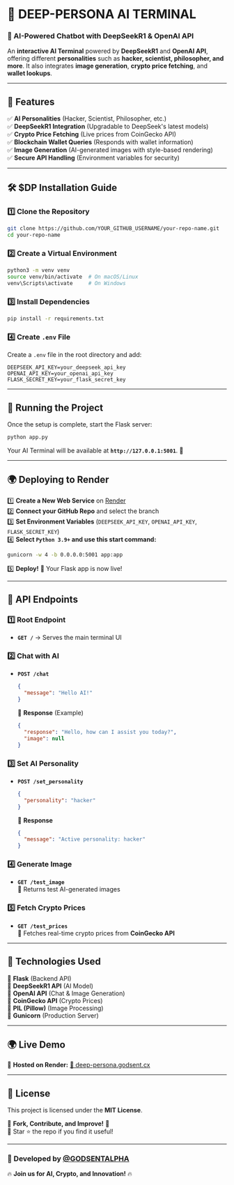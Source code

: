 # 🚀 DEEP-PERSONA AI TERMINAL

### **🔮 AI-Powered Chatbot with DeepSeekR1 & OpenAI API**
An **interactive AI Terminal** powered by **DeepSeekR1** and **OpenAI API**, offering different **personalities** such as **hacker, scientist, philosopher, and more**. It also integrates **image generation**, **crypto price fetching**, and **wallet lookups**.

---

## **📌 Features**
✅ **AI Personalities** (Hacker, Scientist, Philosopher, etc.)  
✅ **DeepSeekR1 Integration** (Upgradable to DeepSeek's latest models)  
✅ **Crypto Price Fetching** (Live prices from CoinGecko API)  
✅ **Blockchain Wallet Queries** (Responds with wallet information)  
✅ **Image Generation** (AI-generated images with style-based rendering)  
✅ **Secure API Handling** (Environment variables for security)  

---

## **🛠 $DP Installation Guide**

### **1️⃣ Clone the Repository**
```bash
git clone https://github.com/YOUR_GITHUB_USERNAME/your-repo-name.git
cd your-repo-name
```

### **2️⃣ Create a Virtual Environment**
```bash
python3 -m venv venv
source venv/bin/activate  # On macOS/Linux
venv\Scripts\activate     # On Windows
```

### **3️⃣ Install Dependencies**
```bash
pip install -r requirements.txt
```

### **4️⃣ Create `.env` File**
Create a `.env` file in the root directory and add:
```env
DEEPSEEK_API_KEY=your_deepseek_api_key
OPENAI_API_KEY=your_openai_api_key
FLASK_SECRET_KEY=your_flask_secret_key
```

---

## **🚀 Running the Project**
Once the setup is complete, start the Flask server:
```bash
python app.py
```
Your AI Terminal will be available at **`http://127.0.0.1:5001`**. 🎉

---

## **🌍 Deploying to Render**
1️⃣ **Create a New Web Service** on [Render](https://render.com/)  
2️⃣ **Connect your GitHub Repo** and select the branch  
3️⃣ **Set Environment Variables** (`DEEPSEEK_API_KEY`, `OPENAI_API_KEY`, `FLASK_SECRET_KEY`)  
4️⃣ **Select `Python 3.9+` and use this start command:**
```bash
gunicorn -w 4 -b 0.0.0.0:5001 app:app
```
5️⃣ **Deploy!** 🎉 Your Flask app is now live!

---

## **🔧 API Endpoints**

### **1️⃣ Root Endpoint**
- **`GET /`** → Serves the main terminal UI  

### **2️⃣ Chat with AI**
- **`POST /chat`**  
  ```json
  {
    "message": "Hello AI!"
  }
  ```
  📌 **Response** (Example)
  ```json
  {
    "response": "Hello, how can I assist you today?",
    "image": null
  }
  ```

### **3️⃣ Set AI Personality**
- **`POST /set_personality`**  
  ```json
  {
    "personality": "hacker"
  }
  ```
  📌 **Response**
  ```json
  {
    "message": "Active personality: hacker"
  }
  ```

### **4️⃣ Generate Image**
- **`GET /test_image`**  
  📌 Returns test AI-generated images  

### **5️⃣ Fetch Crypto Prices**
- **`GET /test_prices`**  
  📌 Fetches real-time crypto prices from **CoinGecko API**  

---

## **📜 Technologies Used**
🔹 **Flask** (Backend API)  
🔹 **DeepSeekR1 API** (AI Model)  
🔹 **OpenAI API** (Chat & Image Generation)  
🔹 **CoinGecko API** (Crypto Prices)  
🔹 **PIL (Pillow)** (Image Processing)  
🔹 **Gunicorn** (Production Server)  

---

## **🌍 Live Demo**
🚀 **Hosted on Render:** [🔗 deep-persona.godsent.cx](https://deep-persona.godsent.cx/)  

---

## **📜 License**
This project is licensed under the **MIT License**.  

📌 **Fork, Contribute, and Improve!** 🙌  
📌 Star ⭐ the repo if you find it useful!  

---

### **🎯 Developed by [@GODSENTALPHA](https://github.com/godsentalpha)**
🔥 **Join us for AI, Crypto, and Innovation!** 🔥

